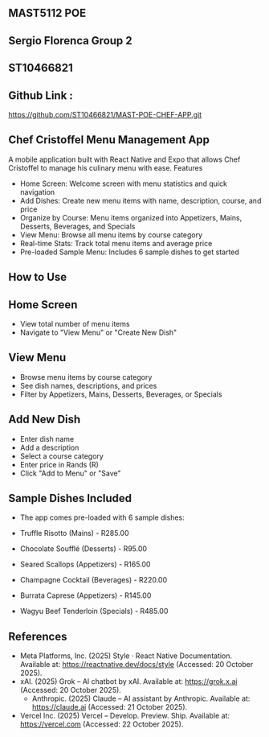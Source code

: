 ## MAST5112 POE 
## Sergio Florenca Group 2 ##
## ST10466821 ##
##  Github Link : 
https://github.com/ST10466821/MAST-POE-CHEF-APP.git

## Chef Cristoffel Menu Management App
A mobile application built with React Native and Expo that allows Chef Cristoffel to manage his culinary menu with ease.
Features

- Home Screen: Welcome screen with menu statistics and quick navigation
- Add Dishes: Create new menu items with name, description, course, and price
- Organize by Course: Menu items organized into Appetizers, Mains, Desserts, Beverages, and Specials
- View Menu: Browse all menu items by course category
- Real-time Stats: Track total menu items and average price
- Pre-loaded Sample Menu: Includes 6 sample dishes to get started
## How to Use
## Home Screen

- View total number of menu items
- Navigate to "View Menu" or "Create New Dish"

## View Menu

- Browse menu items by course category
- See dish names, descriptions, and prices
- Filter by Appetizers, Mains, Desserts, Beverages, or Specials

## Add New Dish

- Enter dish name
- Add a description
- Select a course category
- Enter price in Rands (R)
- Click "Add to Menu" or "Save"

## Sample Dishes Included
- The app comes pre-loaded with 6 sample dishes:

- Truffle Risotto (Mains) - R285.00
- Chocolate Soufflé (Desserts) - R95.00
- Seared Scallops (Appetizers) - R165.00
- Champagne Cocktail (Beverages) - R220.00
- Burrata Caprese (Appetizers) - R145.00
- Wagyu Beef Tenderloin (Specials) - R485.00
## References

- Meta Platforms, Inc. (2025) Style · React Native Documentation. Available at: https://reactnative.dev/docs/style
  (Accessed: 20 October 2025).
- xAI. (2025) Grok – AI chatbot by xAI. Available at: https://grok.x.ai
  (Accessed: 20 October 2025).
  - Anthropic. (2025) Claude – AI assistant by Anthropic. Available at: https://claude.ai
 (Accessed: 21 October 2025).
- Vercel Inc. (2025) Vercel – Develop. Preview. Ship. Available at: https://vercel.com
 (Accessed: 22 October 2025).
